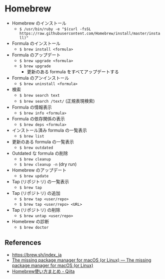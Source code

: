 # Homebrew

- Homebrew のインストール
    - `$ /usr/bin/ruby -e "$(curl -fsSL https://raw.githubusercontent.com/Homebrew/install/master/install)"`
- Formula のインストール
    - `$ brew install <formula>`
- Formula のアップデート
    - `$ brew upgrade <formula>`
    - `$ brew upgrade`
        - 更新のある formula をすべてアップデートする
- Formula のアンインストール
    - `$ brew uninstall <formula>`
- 検索
    - `$ brew search text`
    - `$ brew search /text/` (正規表現検索)
- Formula の情報表示
    - `$ brew info <formula>`
- Formula の依存関係の表示
    - `$ brew deps <formula>`
- インストール済み formula の一覧表示
    - `$ brew list`
- 更新のある formula の一覧表示
    - `$ brew outdated`
- Outdated な formula の削除
    - `$ brew cleanup`
    - `$ brew cleanup -n` (dry run)
- Homebrew のアップデート
    - `$ brew update`
- Tap (リポジトリ) の一覧表示
    - `$ brew tap`
- Tap (リポジトリ) の追加
    - `$ brew tap <user/repo>`
    - `$ brew tap <user/repo> <URL>`
- Tap (リポジトリ) の削除
    - `$ brew untap <user/repo>`
- Homebrew の診断
    - `$ brew doctor`

## References

- <https://brew.sh/index_ja>
- [The missing package manager for macOS (or Linux) — The missing package manager for macOS (or Linux)](https://brew.sh/)
- [Homebrew使い方まとめ - Qiita](https://qiita.com/vintersnow/items/fca0be79cdc28bd2f5e4)
